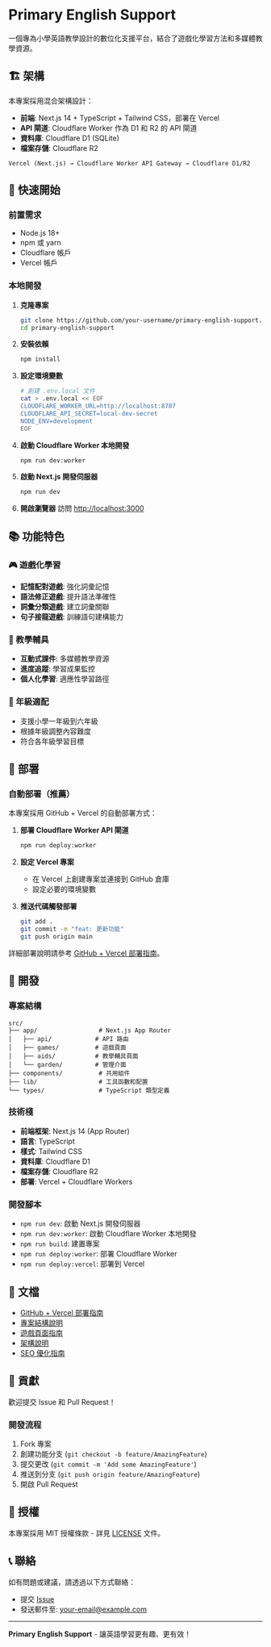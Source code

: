 # Primary English Support

一個專為小學英語教學設計的數位化支援平台，結合了遊戲化學習方法和多媒體教學資源。

## 🏗️ 架構

本專案採用混合架構設計：

- **前端**: Next.js 14 + TypeScript + Tailwind CSS，部署在 Vercel
- **API 閘道**: Cloudflare Worker 作為 D1 和 R2 的 API 閘道
- **資料庫**: Cloudflare D1 (SQLite)
- **檔案存儲**: Cloudflare R2

```
Vercel (Next.js) → Cloudflare Worker API Gateway → Cloudflare D1/R2
```

## 🚀 快速開始

### 前置需求

- Node.js 18+
- npm 或 yarn
- Cloudflare 帳戶
- Vercel 帳戶

### 本地開發

1. **克隆專案**
   ```bash
   git clone https://github.com/your-username/primary-english-support.git
   cd primary-english-support
   ```

2. **安裝依賴**
   ```bash
   npm install
   ```

3. **設定環境變數**
   ```bash
   # 創建 .env.local 文件
   cat > .env.local << EOF
   CLOUDFLARE_WORKER_URL=http://localhost:8787
   CLOUDFLARE_API_SECRET=local-dev-secret
   NODE_ENV=development
   EOF
   ```

4. **啟動 Cloudflare Worker 本地開發**
   ```bash
   npm run dev:worker
   ```

5. **啟動 Next.js 開發伺服器**
   ```bash
   npm run dev
   ```

6. **開啟瀏覽器**
   訪問 [http://localhost:3000](http://localhost:3000)

## 📚 功能特色

### 🎮 遊戲化學習
- **記憶配對遊戲**: 強化詞彙記憶
- **語法修正遊戲**: 提升語法準確性
- **詞彙分類遊戲**: 建立詞彙關聯
- **句子接龍遊戲**: 訓練語句建構能力

### 📖 教學輔具
- **互動式課件**: 多媒體教學資源
- **進度追蹤**: 學習成果監控
- **個人化學習**: 適應性學習路徑

### 🎯 年級適配
- 支援小學一年級到六年級
- 根據年級調整內容難度
- 符合各年級學習目標

## 🚀 部署

### 自動部署（推薦）

本專案採用 GitHub + Vercel 的自動部署方式：

1. **部署 Cloudflare Worker API 閘道**
   ```bash
   npm run deploy:worker
   ```

2. **設定 Vercel 專案**
   - 在 Vercel 上創建專案並連接到 GitHub 倉庫
   - 設定必要的環境變數

3. **推送代碼觸發部署**
   ```bash
   git add .
   git commit -m "feat: 更新功能"
   git push origin main
   ```

詳細部署說明請參考 [GitHub + Vercel 部署指南](doc/GitHubVercelDeployment.md)。

## 🔧 開發

### 專案結構

```
src/
├── app/                 # Next.js App Router
│   ├── api/            # API 路由
│   ├── games/          # 遊戲頁面
│   ├── aids/           # 教學輔具頁面
│   └── garden/         # 管理介面
├── components/          # 共用組件
├── lib/                 # 工具函數和配置
└── types/               # TypeScript 類型定義
```

### 技術棧

- **前端框架**: Next.js 14 (App Router)
- **語言**: TypeScript
- **樣式**: Tailwind CSS
- **資料庫**: Cloudflare D1
- **檔案存儲**: Cloudflare R2
- **部署**: Vercel + Cloudflare Workers

### 開發腳本

- `npm run dev`: 啟動 Next.js 開發伺服器
- `npm run dev:worker`: 啟動 Cloudflare Worker 本地開發
- `npm run build`: 建置專案
- `npm run deploy:worker`: 部署 Cloudflare Worker
- `npm run deploy:vercel`: 部署到 Vercel

## 📖 文檔

- [GitHub + Vercel 部署指南](doc/GitHubVercelDeployment.md)
- [專案結構說明](doc/ProjectStructure.md)
- [遊戲頁面指南](doc/GamePagesGuide.md)
- [架構說明](doc/MigrationSummary.md)
- [SEO 優化指南](doc/SeoOptimization.md)

## 🤝 貢獻

歡迎提交 Issue 和 Pull Request！

### 開發流程

1. Fork 專案
2. 創建功能分支 (`git checkout -b feature/AmazingFeature`)
3. 提交更改 (`git commit -m 'Add some AmazingFeature'`)
4. 推送到分支 (`git push origin feature/AmazingFeature`)
5. 開啟 Pull Request

## 📄 授權

本專案採用 MIT 授權條款 - 詳見 [LICENSE](LICENSE) 文件。

## 📞 聯絡

如有問題或建議，請透過以下方式聯絡：

- 提交 [Issue](https://github.com/your-username/primary-english-support/issues)
- 發送郵件至: your-email@example.com

---

**Primary English Support** - 讓英語學習更有趣、更有效！
